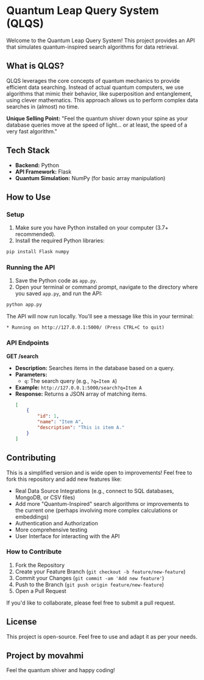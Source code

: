 # Quantum Leap Query System (QLQS)

Welcome to the Quantum Leap Query System! This project provides an API that simulates quantum-inspired search algorithms for data retrieval.

## What is QLQS?

QLQS leverages the core concepts of quantum mechanics to provide efficient data searching. Instead of actual quantum computers, we use algorithms that mimic their behavior, like superposition and entanglement, using clever mathematics. This approach allows us to perform complex data searches in (almost) no time.

**Unique Selling Point:** "Feel the quantum shiver down your spine as your database queries move at the speed of light... or at least, the speed of a very fast algorithm."

## Tech Stack

- **Backend:** Python
- **API Framework:** Flask
- **Quantum Simulation:** NumPy (for basic array manipulation)

## How to Use

### Setup

1.  Make sure you have Python installed on your computer (3.7+ recommended).
2.  Install the required Python libraries:
   ```bash
   pip install Flask numpy
   ```

### Running the API

1.  Save the Python code as `app.py`.
2.  Open your terminal or command prompt, navigate to the directory where you saved `app.py`, and run the API:
   ```bash
   python app.py
   ```
   The API will now run locally. You'll see a message like this in your terminal:
   ```
   * Running on http://127.0.0.1:5000/ (Press CTRL+C to quit)
   ```

### API Endpoints

**GET /search**

- **Description:** Searches items in the database based on a query.
- **Parameters:**
   - `q`: The search query (e.g., `?q=Item A`)
- **Example:** `http://127.0.0.1:5000/search?q=Item A`
- **Response:** Returns a JSON array of matching items.
  ```json
  [
      {
          "id": 1,
          "name": "Item A",
          "description": "This is item A."
      }
  ]
  ```

## Contributing

This is a simplified version and is wide open to improvements! Feel free to fork this repository and add new features like:
-   Real Data Source Integrations (e.g., connect to SQL databases, MongoDB, or CSV files)
-   Add more "Quantum-Inspired" search algorithms or improvements to the current one (perhaps involving more complex calculations or embeddings)
-   Authentication and Authorization
-   More comprehensive testing
-   User Interface for interacting with the API

### How to Contribute
1. Fork the Repository
2. Create your Feature Branch (`git checkout -b feature/new-feature`)
3. Commit your Changes (`git commit -am 'Add new feature'`)
4. Push to the Branch (`git push origin feature/new-feature`)
5. Open a Pull Request

If you'd like to collaborate, please feel free to submit a pull request.

## License

This project is open-source. Feel free to use and adapt it as per your needs.

## Project by movahmi

Feel the quantum shiver and happy coding!
